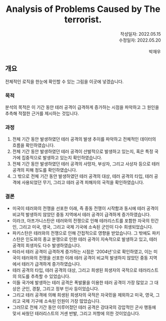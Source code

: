 
<h1 align="center">Analysis of Problems Caused by The terrorist.</h1>

<div align="Right">
    작성일자: 2022.05.15
    </br>
    수정일자: 2022.05.20
    </br>
    </br>
    박재우
</div>

## 개요
전체적인 로직을 한눈에 확인할 수 있는 그림을 이곳에 넣겠습니다.

### 목적
분석의 목적은 이 기간 동안 테러 공격이 급격하게 증가하는 시점을 파악하고 그 원인을 추측해 적절한 근거를 제시하는 것입니다.

### 과정
1. 전체 기간 동안 발생하였던 테러 공격의 발생 추이를 파악하고 전체적인 데이터의 흐름을 확인하였습니다.
2. 전체 기간 동안 발생하였던 테러 공격이 산발적으로 발생하고 있는지, 혹은 특정 국가에 집중적으로 발생하고 있는지 확인하였습니다.
3. 전체 기간 동안 발생하였던 테러 공격의 사망자, 부상자, 그리고 사상자 등으로 테러 공격의 피해 정도를 확인하였습니다.
4. 그 밖으로 전체 기간 동안 발생하였던 테러 공격의 대상, 테러 공격의 타입, 테러 공격에 사용되었던 무기, 그리고 테러 공격 피해자의 국적을 확인하였습니다.

### 결론
- 미국이 테러와의 전쟁을 선포한 이래, 즉 중동 전쟁이 시작함과 동시에 테러 공격이 비교적 발생하지 않았던 중동 지역에서 테러 공격이 급격하게 증가하였습니다.
- 이라크, 아프가니스탄은 테러와의 전쟁으로 인해 테러리스트를 포함한 자국의 민간인, 그리고 미국, 영국, 그리고 국제 기국에 소속된 군인이 다수 희생되었습니다.
- 파키스탄은 테러와의 전쟁으로 인해 간접적으로 영향을 받았습니다. 그 밖에도 파키스탄은 인도와의 종교 분쟁으로 인한 테러 공격이 지속적으로 발생하고 있고, 테러 공격의 희생자도 다수 발생하였습니다.
- 따라서 테러 공격이 급격하게 증가하는 시점은 '2004년'으로 확인하였고, 이는 미국이 테러와의 전쟁을 선포한 이래 테러 공격이 비교적 발생하지 않았던 중동 지역에서 테러가 급격하게 증가하였습니다.
- 테러 공격의 타입, 테러 공격의 대상, 그리고 희생된 희생자의 국적으로 테러리스트의 의도를 추측할 수 있었습니다.
- 이들 국가에 발생하는 테러 공격은 폭발물을 이용한 테러 공격이 가장 많았고 그 대상은 군인, 경찰, 그리고 정부 인사 등이었습니다.
- 그리고 테러 공격에 의해 희생된 희생자의 국적은 자국민을 제외하고 미국, 영국, 그리고 국제 기구에 소속된 인원이 가장 많았습니다.
- 그러므로 전체 기간 동안 이루어졌던 테러 공격은 강대국의 강압적인 군사 행동에 맞서 싸웠던 테러리스트의 거센 반발, 그리고 저항에 의한 것이었습니다.

</br>

